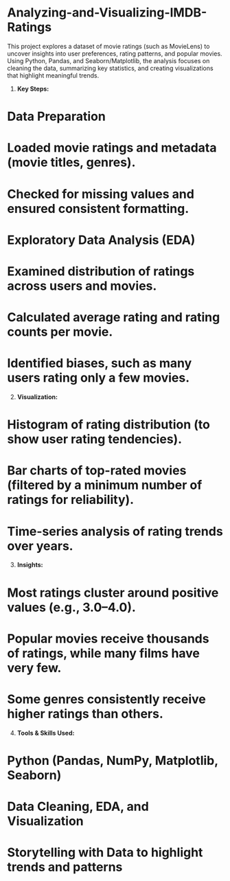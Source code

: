 # Analyzing-and-Visualizing-IMDB-Ratings
This project explores a dataset of movie ratings (such as MovieLens) to uncover insights into user preferences, rating patterns, and popular movies. Using Python, Pandas, and Seaborn/Matplotlib, the analysis focuses on cleaning the data, summarizing key statistics, and creating visualizations that highlight meaningful trends.

1. **Key Steps:**
# Data Preparation
# Loaded movie ratings and metadata (movie titles, genres).
# Checked for missing values and ensured consistent formatting.
# Exploratory Data Analysis (EDA)
# Examined distribution of ratings across users and movies.
# Calculated average rating and rating counts per movie.
# Identified biases, such as many users rating only a few movies.

2. **Visualization:**
# Histogram of rating distribution (to show user rating tendencies).
# Bar charts of top-rated movies (filtered by a minimum number of ratings for reliability).
# Time-series analysis of rating trends over years.

3. **Insights:**
# Most ratings cluster around positive values (e.g., 3.0–4.0).
# Popular movies receive thousands of ratings, while many films have very few.
# Some genres consistently receive higher ratings than others.

4. **Tools & Skills Used:**
# Python (Pandas, NumPy, Matplotlib, Seaborn)
# Data Cleaning, EDA, and Visualization
# Storytelling with Data to highlight trends and patterns
